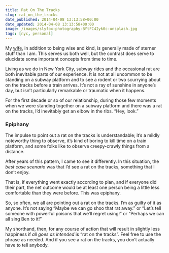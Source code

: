 ```yaml
---
title: Rat On The Tracks
slug: rat_on_the_tracks
date_published: 2014-04-08 13:13:58+00:00
date_updated: 2014-04-08 13:13:58+00:00
image: /images/slyfox-photography-BYtFC4Iyk0c-unsplash.jpg
tags: [nyc, personal]
---
```

My [wife](http://alainabrowne.com/), in addition to being wise and kind, is generally made of sterner stuff than I am. This serves us both well, but the contrast does serve to elucidate some important concepts from time to time.

Living as we do in New York City, subway rides and the occasional rat are both inevitable parts of our experience. It is not at all uncommon to be standing on a subway platform and to see a rodent or two scurrying about on the tracks before a train arrives. It’s not a ray of sunshine in anyone’s day, but isn’t particularly remarkable or traumatic when it happens.

For the first decade or so of our relationship, during those few moments when we were standing together on a subway platform and there was a rat on the tracks, I’d inevitably get an elbow in the ribs. “Hey, look.”

### Epiphany

The impulse to point out a rat on the tracks is understandable; it’s a mildly noteworthy thing to observe, it’s kind of boring to kill time on a train platform, and some folks like to observe creepy-crawly things from a distance.

After years of this pattern, I came to see it differently. In this situation, the *best case scenario* was that I’d see a rat on the tracks, something that I don’t enjoy.

That is, if everything went exactly according to plan, and if everyone did their part, the net outcome would be at least one person being a little less comfortable than they were before. This was epiphany.

So, so often, we all are pointing out a rat on the tracks. I’m as guilty of it as anyone. It’s not saying “Maybe we can go shoo that rat away.” or “Let’s tell someone with powerful poisons that we’ll regret using!” or “Perhaps we can all sing Ben to it!”

My shorthand, then, for any course of action that will result in slightly less happiness if *all goes as intended* is “rat on the tracks”. Feel free to use the phrase as needed. And if you see a rat on the tracks, you don’t actually have to tell anybody.
